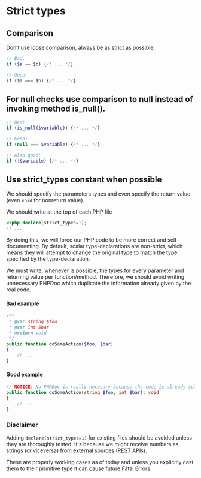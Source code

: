 # Strict types

## Comparison

Don’t use loose comparison, always be as strict as possible.

```php
// Bad:
if ($a == $b) {/* ... */}

// Good:
if ($a === $b) {/* ... */}
```

## For null checks use comparison to null instead of invoking method is_null().

```php
// Bad:
if (is_null($variable)) {/* ... */}

// Good:
if (null === $variable) {/* ... */}

// Also good:
if (!$variable) {/* ... */}
```

## Use strict_types constant when possible

We should specify the parameters types and even specify the return value (even `void` for nonreturn value).

We should write at the top of each PHP file

```php
<?php declare(strict_types=1);
// ...
```

By doing this, we will force our PHP code to be more correct and self-documenting. By default, scalar type-declarations are non-strict, which means they will attempt to change the original type to match the type specified by the type-declaration.

We must write, whenever is possible, the types for every parameter and returning value per function/method. Therefore, we should avoid writing unnecessary PHPDoc which duplicate the information already given by the real code.


#### Bad example
```php
/**
 * @var string $foo 
 * @var int $bar
 * @return void
 */
public function doSomeAction($foo, $bar)
{
    // ...
}
```

#### Good example
```php
// NOTICE: No PHPDoc is really necesary because the code is already self-documented
public function doSomeAction(string $foo, int $bar): void
{
    // ...
}
```

### Disclaimer

Adding `declare(strict_types=1)` for existing files should be avoided unless they are thoroughly tested. It's because we might receive numbers as strings (or viceversa) from external sources (REST APIs).

These are properly working cases as of today and unless you explicitly cast them to their primitive type it can cause future Fatal Errors. 

